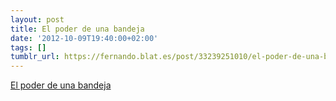 ```yaml
---
layout: post
title: El poder de una bandeja
date: '2012-10-09T19:40:00+02:00'
tags: []
tumblr_url: https://fernando.blat.es/post/33239251010/el-poder-de-una-bandeja
---
```

[El poder de una bandeja](http://www.eldiario.es/desalambre/poder-bandeja_6_48705136.html)  
